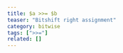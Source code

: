 ```yaml
---
title: $a >>= $b
teaser: "Bitshift right assignment"
category: bitwise
tags: [">>="]
related: []
---
```


